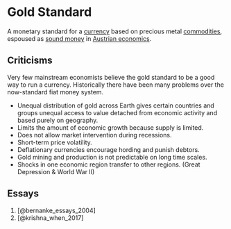 # Gold Standard
A monetary standard for a [currency](currency.md) based on precious metal [commodities](commodity.md), espoused as [sound money](sound-money.md) in [Austrian economics](ideologies/austrian-economics.md).

## Criticisms

Very few mainstream economists believe the gold standard to be a good way to run a currency. Historically there have been many problems over the now-standard fiat money system.

* Unequal distribution of gold across Earth gives certain countries and groups unequal access to value detached from economic activity and based purely on geography.
* Limits the amount of economic growth because supply is limited. 
* Does not allow market intervention during recessions.
* Short-term price volatility.
* Deflationary currencies encourage hording and punish debtors.
* Gold mining and production is not predictable on long time scales.
* Shocks in one economic region transfer to other regions. (Great Depression & World War II)

## Essays

1.  [@bernanke_essays_2004]
2. [@krishna_when_2017]